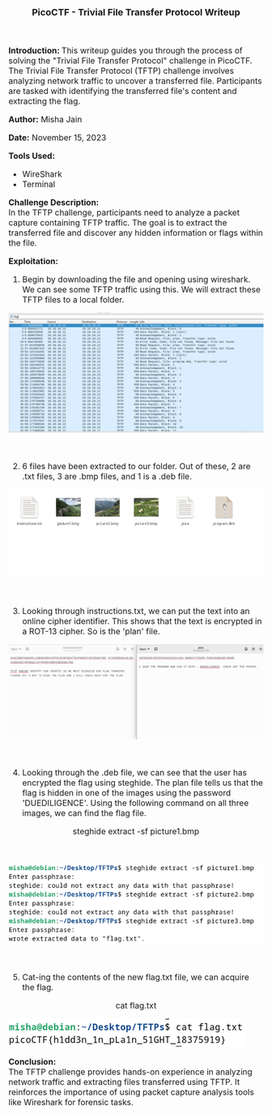 <font size = '4'>
<p align = 'center'>
<b>
PicoCTF - Trivial File Transfer Protocol Writeup 
</b>
</p>
</font>

<br>
<font size = '3'>

<b>Introduction: </b>
This writeup guides you through the process of solving the "Trivial File Transfer Protocol" challenge in PicoCTF. The Trivial File Transfer Protocol (TFTP) challenge involves analyzing network traffic to uncover a transferred file. Participants are tasked with identifying the transferred file's content and extracting the flag.

<b>Author:</b> Misha Jain

<b>Date:</b> November 15, 2023

<b>Tools Used:</b><br>
- WireShark
- Terminal

<b>Challenge Description:</b><br>
In the TFTP challenge, participants need to analyze a packet capture containing TFTP traffic. The goal is to extract the transferred file and discover any hidden information or flags within the file.

<b>Exploitation:</b><br>
1. Begin by downloading the file and opening using wireshark. We can see some TFTP traffic using this. We will extract these TFTP files to a local folder.<br>

<p align = 'center'>

![](<Pictures/Trivial File Transfer Protocol - TFTP_Traffic.png>)

</p><br>

2. 6 files have been extracted to our folder. Out of these, 2 are .txt files, 3 are .bmp files, and 1 is a .deb file.<br>

<p align = 'center'>

![](<Pictures/Trivial File Transfer Protocol - Extracted_Files.png>)

</p><br>

3. Looking through instructions.txt, we can put the text into an online cipher identifier. This shows that the text is encrypted in a ROT-13 cipher. So is the 'plan' file.<br>

<p align = 'center'>

![](<Pictures/Trivial File Transfer Protocol - ROT13.png>)

</p><br>

4. Looking through the .deb file, we can see that the user has encrypted the flag using steghide. The plan file tells us that the flag is hidden in one of the images using the password 'DUEDILIGENCE'. Using the following command on all three images, we can find the flag file.<br>

<p align = 'center'>steghide extract -sf picture1.bmp</p><br>

<p align = 'center'>

![](<Pictures/Trivial File Transfer Protocol - Steghide.png>)

</p><br>

5. Cat-ing the contents of the new flag.txt file, we can acquire the flag.

<p align = 'center'>cat flag.txt</p>

![](<Pictures/Trivial File Transfer Protocol - Flag.png>)

<b>Conclusion:</b><br>
The TFTP challenge provides hands-on experience in analyzing network traffic and extracting files transferred using TFTP. It reinforces the importance of using packet capture analysis tools like Wireshark for forensic tasks.

</font>